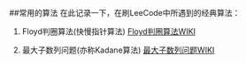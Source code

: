

##常用的算法
在此记录一下，在刷LeeCode中所遇到的经典算法：

1. Floyd判圈算法(快慢指针算法)
    [Floyd判圈算法WIKI](https://zh.wikipedia.org/wiki/Floyd%E5%88%A4%E5%9C%88%E7%AE%97%E6%B3%95)

2. 最大子数列问题(亦称Kadane算法)
    [最大子数列问题WIKI](https://zh.wikipedia.org/wiki/%E6%9C%80%E5%A4%A7%E5%AD%90%E6%95%B0%E5%88%97%E9%97%AE%E9%A2%98)